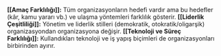 **[[Amaç Farklılığı]]:** Tüm organizasyonların hedefi vardır ama bu hedefler (kâr, kamu yararı vb.) ve ulaşma yöntemleri farklılık gösterir.
**[[Liderlik Çeşitliliği]]:** Yönetim ve liderlik stilleri (demokratik, otokratik/oligarşik) organizasyondan organizasyona değişir.
**[[Teknoloji ve Süreç Farklılığı]]:** Kullandıkları teknoloji ve iş yapış biçimleri de organizasyonları birbirinden ayırır.